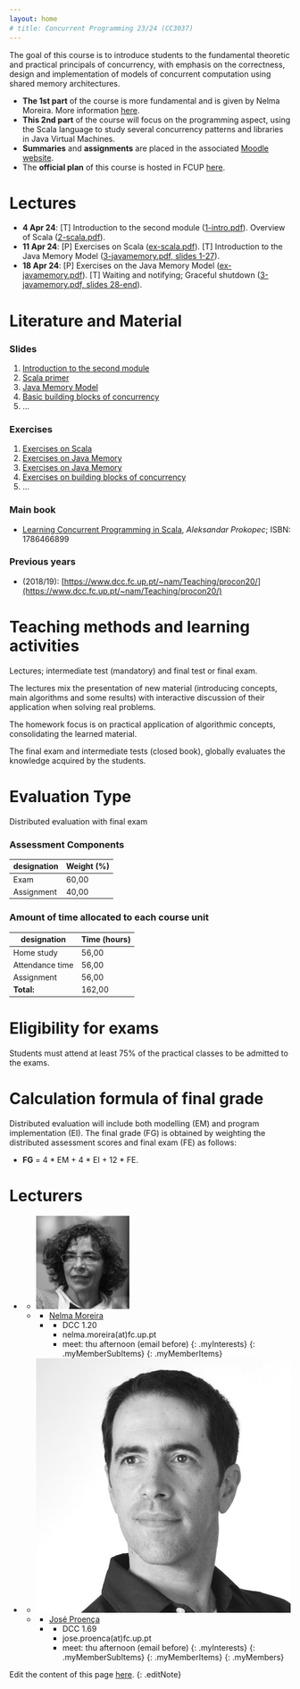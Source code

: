 ```yaml
---
layout: home
# title: Concurrent Programming 23/24 (CC3037)
---
```


The goal of this course is to introduce students to the fundamental theoretic and practical principals of concurrency, with emphasis on the correctness, design and implementation of models of concurrent computation using shared memory architectures.

 - __The 1st part__ of the course is more fundamental and is given by Nelma Moreira. More information [here](https://www.dcc.fc.up.pt/~nam/Teaching/progcon2324/index.php).
 - __This 2nd part__ of the course will focus on the programming aspect, using the Scala language to study several concurrency patterns and libraries in Java Virtual Machines.
 - __Summaries__ and __assignments__ are placed in the associated [Moodle website](https://moodle2324.up.pt/course/view.php?id=1748).
- The __official plan__ of this course is hosted in FCUP [here](https://sigarra.up.pt/fcup/en/UCURR_GERAL.FICHA_UC_VIEW?pv_ocorrencia_id=445522).


# Lectures

- __4 Apr 24__: [T] Introduction to the second module ([1-intro.pdf](slides/1-intro.pdf)). Overview of Scala ([2-scala.pdf](slides/2-scala.pdf)).
- __11 Apr 24__: [P] Exercises on Scala ([ex-scala.pdf](exercises/ex-scala.pdf)). [T] Introduction to the Java Memory Model ([3-javamemory.pdf, slides 1-27](slides/3-javamemory.pdf)).
- __18 Apr 24__: [P] Exercises on the Java Memory Model ([ex-javamemory.pdf](exercises/ex-javamemory.pdf)). [T] Waiting and notifying; Graceful shutdown ([3-javamemory.pdf, slides 28-end](slides/3-javamemory.pdf)). 


# Literature and Material

### Slides
1. [Introduction to the second module](slides/1-intro.pdf)
2. [Scala primer](slides/2-scala.pdf)
3. [Java Memory Model](slides/3-javamemory.pdf)
4. [Basic building blocks of concurrency](slides/4-concblocks.pdf)
5. ...

### Exercises
1. [Exercises on Scala](exercises/ex-scala.pdf)
2. [Exercises on Java Memory](exercises/ex-javamemory.pdf)
3. [Exercises on Java Memory](exercises/ex-javamemory.pdf)
4. [Exercises on building blocks of concurrency](exercises/ex-concblocks.pdf)
5. ...

### Main book

- [Learning Concurrent Programming in Scala](https://www.amazon.com/Learning-Concurrent-Programming-Scala-Second-dp-1786466899/dp/1786466899/ref=dp_ob_title_bk), _Aleksandar Prokopec_; ISBN: 1786466899


### Previous years

- (2018/19): [https://www.dcc.fc.up.pt/~nam/Teaching/procon20/](https://www.dcc.fc.up.pt/~nam/Teaching/procon20/)
  
<!-- 
### Complementary Bibliography

- ...
 -->


# Teaching methods and learning activities

Lectures; intermediate test (mandatory) and final test  or final exam.

The lectures mix the presentation of new material (introducing concepts, main algorithms and some results) with interactive discussion of their application when solving real problems.

The homework focus is on practical application of algorithmic concepts, consolidating the learned material. 

The final exam and intermediate tests (closed book), globally evaluates the knowledge acquired by the students.


# Evaluation Type

Distributed evaluation with final exam

### Assessment Components

|designation | Weight (%)|
|------------|-----------|
|Exam |60,00|
|Assignment | 40,00|


### Amount of time allocated to each course unit

|designation | Time (hours)|
|------------|-------------|
|Home study | 56,00|
|Attendance time | 56,00|
|Assignment | 56,00|
|**Total:** | 162,00|


# Eligibility for exams

Students must attend at least 75% of the practical classes to be admitted to the exams.


# Calculation formula of final grade

Distributed evaluation will include both modelling (EM) and program implementation (EI). The final grade (FG) is obtained by weighting the distributed assessment scores and final exam (FE) as follows:

 - __FG__ = 4 * EM + 4 * EI + 12 * FE.


# Lecturers

  - 
    + ![Nelma Moreira's photo](assets/img/photos/nam.jpg)
    + <a></a>
      * [Nelma Moreira](https://www.dcc.fc.up.pt/~nam/)
      * <a></a>
        + DCC 1.20
        + nelma.moreira<span>(at)</span>fc.up.pt
        + meet: thu afternoon (email before)
        {: .myInterests}
      {: .myMemberSubItems}
    {: .myMemberItems}
  - 
    + ![José Proença's photo](assets/img/photos/jp.jpg)
    + <a></a>
      * [José Proença](https://jose.proenca.org)
      * <a></a>
        + DCC 1.69
        + jose.proenca<span>(at)</span>fc.up.pt
        + meet: thu afternoon (email before)
        {: .myInterests}
      {: .myMemberSubItems}
    {: .myMemberItems}
  {: .myMembers}


   


Edit the content of this page [here](https://github.com/FM-DCC/pc2324/blob/main/index.md).
{: .editNote}
